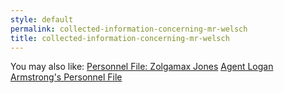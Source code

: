 ```yaml
---
style: default
permalink: collected-information-concerning-mr-welsch
title: collected-information-concerning-mr-welsch
---
```

You may also like:
[Personnel File: Zolgamax Jones](http://scp-wiki.net/zolgamax)
[Agent Logan Armstrong's Personnel File](http://scp-wiki.net/agent-logan-armstrong-s-personnel-file)